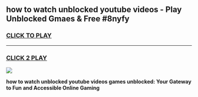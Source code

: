 
## how to watch unblocked youtube videos - Play Unblocked Gmaes & Free #8nyfy
<h3>
<a href="https://news.freeplayer.one?title=how_to_watch_unblocked_youtube_videos&ref=24F">CLICK TO PLAY</a></h3>
<hr>

<h3>
<a href="https://news.freeplayer.one?title=how_to_watch_unblocked_youtube_videos&ref=24F">CLICK 2 PLAY</a>
  
</h3>

<a href="https://news.freeplayer.one?title=how_to_watch_unblocked_youtube_videos&ref=24F/"><img src="https://clearcache.store/games.png"></a>


**how to watch unblocked youtube videos games unblocked: Your Gateway to Fun and Accessible Online Gaming**
